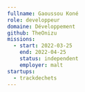 ```yaml
---
fullname: Gaoussou Koné
role: developpeur
domaine: Développement
github: TheOnizu
missions:
  - start: 2022-03-25
    end: 2022-04-25
    status: independent
    employer: malt
startups:
  - trackdechets
---
```


